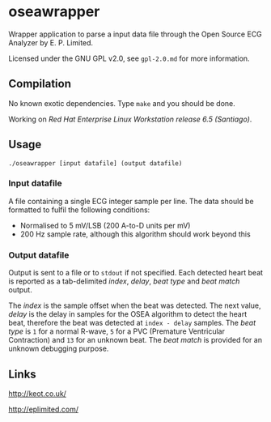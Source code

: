 # oseawrapper

Wrapper application to parse a input data file through the Open Source ECG Analyzer by E. P. Limited.

Licensed under the GNU GPL v2.0, see `gpl-2.0.md` for more information.


## Compilation

No known exotic dependencies. Type `make` and you should be done.

Working on _Red Hat Enterprise Linux Workstation release 6.5 (Santiago)_.


## Usage

`./oseawrapper [input datafile] (output datafile)`


### Input datafile

A file containing a single ECG integer sample per line. The data should be formatted to fulfil the following conditions:

* Normalised to 5 mV/LSB (200 A-to-D units per mV)
* 200 Hz sample rate, although this algorithm should work beyond this


### Output datafile

Output is sent to a file or to `stdout` if not specified. Each detected heart beat is reported as a tab-delimited _index_, _delay_, _beat type_ and _beat match_ output.

The _index_ is the sample offset when the beat was detected. The next value, _delay_ is the delay in samples for the OSEA algorithm to detect the heart beat, therefore the beat was detected at `index - delay` samples. The _beat type_ is `1` for a normal R-wave, `5` for a PVC (Premature Ventricular Contraction) and `13` for an unknown beat. The _beat match_ is provided for an unknown debugging purpose.


## Links

http://keot.co.uk/

http://eplimited.com/

